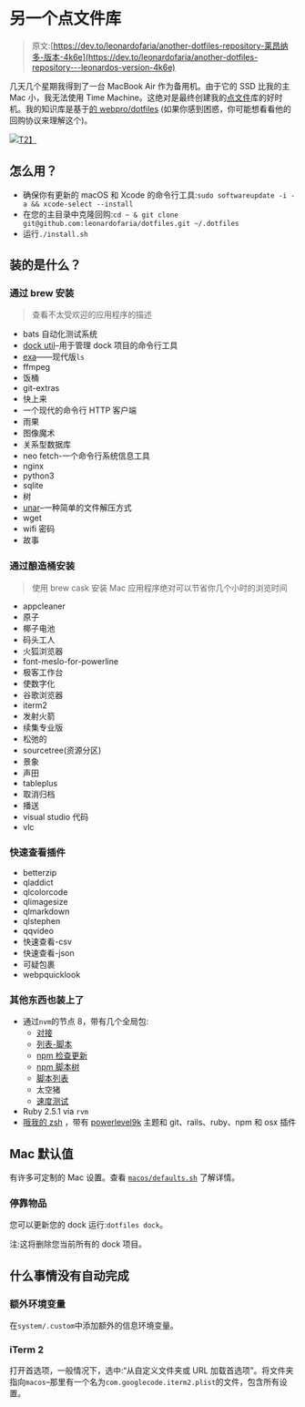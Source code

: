 # 另一个点文件库

> 原文:[https://dev.to/leonardofaria/another-dotfiles-repository-莱昂纳多-版本-4k6e](https://dev.to/leonardofaria/another-dotfiles-repository---leonardos-version-4k6e)

几天几个星期我得到了一台 MacBook Air 作为备用机。由于它的 SSD 比我的主 Mac 小，我无法使用 Time Machine。这绝对是最终创建我的[点文件](https://github.com/leonardofaria/dotfiles)库的好时机。我的知识库是基于[的 webpro/dotfiles](https://github.com/webpro/dotfiles/) (如果你感到困惑，你可能想看看他的回购协议来理解这个)。

[![](../Images/d5af30cf6141d3488fe0a928c6c76bae.png)T2】](https://res.cloudinary.com/practicaldev/image/fetch/s--LvSbnRfo--/c_limit%2Cf_auto%2Cfl_progressive%2Cq_auto%2Cw_880/https://raw.githubusercontent.com/leonardofaria/dotfiles/master/screenshot.jpg)

## [](#how-to-use-it)怎么用？

*   确保你有更新的 macOS 和 Xcode 的命令行工具:`sudo softwareupdate -i -a && xcode-select --install`
*   在您的主目录中克隆回购:`cd ~ & git clone git@github.com:leonardofaria/dotfiles.git ~/.dotfiles`
*   运行`./install.sh`

## [](#what-is-installed)装的是什么？

### [](#installed-via-brew)通过 brew 安装

> 查看不太受欢迎的应用程序的描述

*   bats 自动化测试系统
*   [dock util](https://github.com/kcrawford/dockutil)–用于管理 dock 项目的命令行工具
*   [exa](https://the.exa.website/)——现代版`ls`
*   ffmpeg
*   饭桶
*   git-extras
*   快上来
*   一个现代的命令行 HTTP 客户端
*   雨果
*   图像魔术
*   关系型数据库
*   neo fetch-一个命令行系统信息工具
*   nginx
*   python3
*   sqlite
*   树
*   [unar](https://theunarchiver.com/command-line)–一种简单的文件解压方式
*   wget
*   wifi 密码
*   故事

### [](#installed-via-brew-cask)通过酿造桶安装

> 使用 brew cask 安装 Mac 应用程序绝对可以节省你几个小时的浏览时间

*   appcleaner
*   原子
*   椰子电池
*   码头工人
*   火狐浏览器
*   font-meslo-for-powerline
*   极客工作台
*   使数字化
*   谷歌浏览器
*   iterm2
*   发射火箭
*   续集专业版
*   松弛的
*   sourcetree(资源分区)
*   景象
*   声田
*   tableplus
*   取消归档
*   播送
*   visual studio 代码
*   vlc

### [](#quick-look-plugins)快速查看插件

*   betterzip
*   qladdict
*   qlcolorcode
*   qlimagesize
*   qlmarkdown
*   qlstephen
*   qqvideo
*   快速查看-csv
*   快速查看-json
*   可疑包裹
*   webpquicklook

### [](#other-stuff-also-installed)其他东西也装上了

*   通过`nvm`的节点 8，带有几个全局包:
    *   [对接](https://www.npmjs.com/package/dockly)
    *   [列表-脚本](https://www.npmjs.com/package/list-scripts)
    *   [npm 检查更新](https://www.npmjs.com/package/npm-check-updates)
    *   [npm 脚本树](https://www.npmjs.com/package/npm-scripts-tree)
    *   [脚本列表](https://www.npmjs.com/package/script-list)
    *   太空猪
    *   [速度测试](https://www.npmjs.com/package/speed-test)
*   Ruby 2.5.1 via `rvm`
*   [哦我的 zsh](https://github.com/robbyrussell/oh-my-zsh) ，带有 [powerlevel9k](https://github.com/bhilburn/powerlevel9k) 主题和 git、rails、ruby、npm 和 osx 插件

## [](#mac-defaults)Mac 默认值

有许多可定制的 Mac 设置。查看 [`macos/defaults.sh`](https://github.com/leonardofaria/dotfiles/blob/master/macos/defaults.sh) 了解详情。

### [](#dock-items)停靠物品

您可以更新您的 dock 运行:`dotfiles dock`。

注:这将删除您当前所有的 dock 项目。

## [](#what-is-not-done-automatically)什么事情没有自动完成

### [](#extra-environment-variables)额外环境变量

在`system/.custom`中添加额外的信息环境变量。

### [](#iterm-2)iTerm 2

打开首选项，一般情况下，选中:“从自定义文件夹或 URL 加载首选项”。将文件夹指向`macos`–那里有一个名为`com.googlecode.iterm2.plist`的文件，包含所有设置。